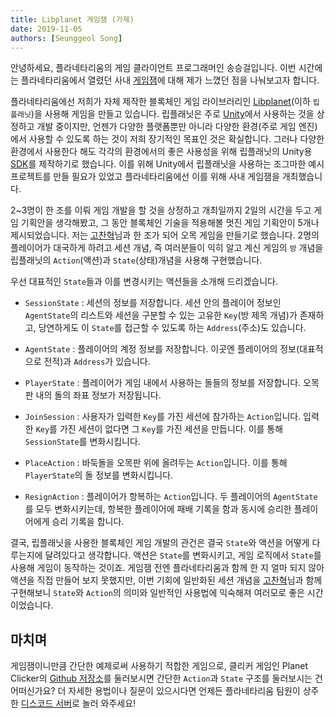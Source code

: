 ```yaml
---
title: Libplanet 게임잼 (가제)
date: 2019-11-05
authors: [Seunggeol Song]
---
```



안녕하세요, 플라네타리움의 게임 클라이언트 프로그래머인 송승걸입니다. 이번 시간에는 플라네타리움에서 열렸던 사내 [게임잼](https://en.wikipedia.org/wiki/Game_jam)에 대해 제가 느꼈던 점을 나눠보고자 합니다.

플라네타리움에선 저희가 자체 제작한 블록체인 게임 라이브러리인 [Libplanet](https://github.com/planetarium/libplanet)(이하 `립플래닛`)을 사용해 게임을 만들고 있습니다. 립플래닛은 주로 [Unity](https://en.wikipedia.org/wiki/Unity_(game_engine))에서 사용하는 것을 상정하고 개발 중이지만, 언젠가 다양한 플랫폼뿐만 아니라 다양한 환경(주로 게임 엔진)에서 사용할 수 있도록 하는 것이 저희 장기적인 목표인 것은 확실합니다. 그러나 다양한 환경에서 사용한다 해도 각각의 환경에서의 좋은 사용성을 위해 립플래닛의 Unity용 [SDK](https://en.wikipedia.org/wiki/Software_development_kit)를 제작하기로 했습니다. 이를 위해 Unity에서 립플래닛을 사용하는 조그마한 예시 프로젝트를 만들 필요가 있었고 플라네타리움에선 이를 위해 사내 게임잼을 개최했습니다.

2~3명이 한 조를 이뤄 게임 개발을 할 것을 상정하고 개최일까지 2일의 시간을 두고 게임 기획안을 생각해봤고, 그 동안 블록체인 기술을 적용해볼 멋진 게임 기획안이 5개나 제시되었습니다. 저는 [고찬혁](https://github.com/limebell)님과 한 조가 되어 오목 게임을 만들기로 했습니다. 2명의 플레이어가 대국하게 하려고 세션 개념, 즉 여러분들이 익히 알고 계신 게임의 `방` 개념을 립플래닛의 `Action`(액션)과 `State`(상태)개념을 사용해 구현했습니다.

우선 대표적인 `State`들과 이를 변경시키는 액션들을 소개해 드리겠습니다.

- `SessionState` : 세션의 정보를 저장합니다. 세션 안의 플레이어 정보인 `AgentState`의 리스트와 세션을 구분할 수 있는 고유한 `Key`(방 제목 개념)가 존재하고, 당연하게도 이 `State`를 접근할 수 있도록 하는 `Address`(주소)도 있습니다.

- `AgentState` : 플레이어의 계정 정보를 저장합니다. 이곳엔 플레이어의 정보(대표적으로 전적)과 `Address`가 있습니다.

- `PlayerState` : 플레이어가 게임 내에서 사용하는 돌들의 정보를 저장합니다. 오목판 내의 돌의 좌표 정보가 저장됩니다.

- `JoinSession` : 사용자가 입력한 `Key`를 가진 세션에 참가하는 `Action`입니다. 입력한 `Key`를 가진 세션이 없다면 그 `Key`를 가진 세션을 만듭니다. 이를 통해 `SessionState`를 변화시킵니다.

- `PlaceAction` : 바둑돌을 오목판 위에 올려두는 `Action`입니다. 이를 통해 `PlayerState`의 돌 정보를 변화시킵니다.

- `ResignAction` : 플레이어가 항복하는 `Action`입니다. 두 플레이어의 `AgentState`를 모두 변화시키는데, 항복한 플레이어에 패배 기록을 함과 동시에 승리한 플레이어에게 승리 기록을 합니다.

결국, 립플래닛을 사용한 블록체인 게임 개발의 관건은 결국 `State`와 액션을 어떻게 다루는지에 달려있다고 생각합니다. 액션은 `State`를 변화시키고, 게임 로직에서 `State`를 사용해 게임이 동작하는 것이죠. 게임잼 전엔 플라네타리움과 함께 한 지 얼마 되지 않아 액션을 직접 만들어 보지 못했지만, 이번 기회에 일반화된 세션 개념을 [고찬혁](https://github.com/limebell)님과 함께 구현해보니 `State`와 `Action`의 의미와 일반적인 사용법에 익숙해져 여러모로 좋은 시간이었습니다.

마치며
---

게임잼이니만큼 간단한 예제로써 사용하기 적합한 게임으로, 클리커 게임인 Planet Clicker의 [Github 저장소](https://github.com/planetarium/planet-clicker)를 둘러보시면 간단한 `Action`과 `State` 구조를 둘러보시는 건 어떠신가요? 더 자세한 용법이나 질문이 있으시다면 언제든 플라네타리움 팀원이 상주한 [디스코드 서버](https://discord.gg/NxGJje9)로 놀러 와주세요!